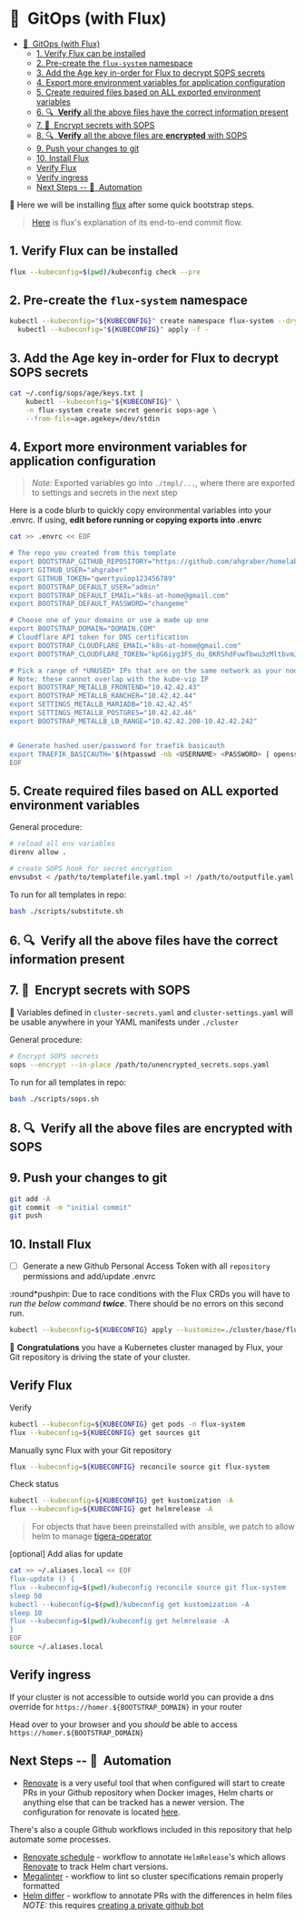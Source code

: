 # :small_blue_diamond:&nbsp; GitOps (with Flux)

- [:small_blue_diamond:&nbsp; GitOps (with Flux)](#small_blue_diamond-gitops-with-flux)
  - [1. Verify Flux can be installed](#1-verify-flux-can-be-installed)
  - [2. Pre-create the `flux-system` namespace](#2-pre-create-the-flux-system-namespace)
  - [3. Add the Age key in-order for Flux to decrypt SOPS secrets](#3-add-the-age-key-in-order-for-flux-to-decrypt-sops-secrets)
  - [4. Export more environment variables for application configuration](#4-export-more-environment-variables-for-application-configuration)
  - [5. Create required files based on ALL exported environment variables](#5-create-required-files-based-on-all-exported-environment-variables)
  - [6. :mag:&nbsp; **Verify** all the above files have the correct information present](#6-mag-verify-all-the-above-files-have-the-correct-information-present)
  - [7. :closed_lock_with_key:&nbsp; Encrypt secrets with SOPS](#7-closed_lock_with_key-encrypt-secrets-with-sops)
  - [8. :mag:&nbsp; **Verify** all the above files are **encrypted** with SOPS](#8-mag-verify-all-the-above-files-are-encrypted-with-sops)
  - [9. Push your changes to git](#9-push-your-changes-to-git)
  - [10. Install Flux](#10-install-flux)
  - [Verify Flux](#verify-flux)
  - [Verify ingress](#verify-ingress)
  - [Next Steps -- :robot:&nbsp; Automation](#next-steps----robot-automation)

:round_pushpin: Here we will be installing [flux](https://toolkit.fluxcd.io/) after some quick
bootstrap steps.

> [Here](https://fluxcd.io/docs/flux-e2e/) is flux's explanation of its end-to-end commit flow.

## 1. Verify Flux can be installed

```sh
flux --kubeconfig=$(pwd)/kubeconfig check --pre
```

## 2. Pre-create the `flux-system` namespace

```sh
kubectl --kubeconfig="${KUBECONFIG}" create namespace flux-system --dry-run=client -o yaml | \
  kubectl --kubeconfig="${KUBECONFIG}" apply -f -
```

## 3. Add the Age key in-order for Flux to decrypt SOPS secrets

```sh
cat ~/.config/sops/age/keys.txt |
    kubectl --kubeconfig="${KUBECONFIG}" \
    -n flux-system create secret generic sops-age \
    --from-file=age.agekey=/dev/stdin
```

## 4. Export more environment variables for application configuration

> _Note:_ Exported variables go into `./tmpl/...`, where there are exported to settings and secrets
> in the next step

Here is a code blurb to quickly copy environmental variables into your .envrc. If using, **edit
before running or copying exports into .envrc**

```sh
cat >> .envrc << EOF

# The repo you created from this template
export BOOTSTRAP_GITHUB_REPOSITORY="https://github.com/ahgraber/homelab-gitops-k3s"
export GITHUB_USER="ahgraber"
export GITHUB_TOKEN="qwertyuiop123456789"
export BOOTSTRAP_DEFAULT_USER="admin"
export BOOTSTRAP_DEFAULT_EMAIL="k8s-at-home@gmail.com"
export BOOTSTRAP_DEFAULT_PASSWORD="changeme"

# Choose one of your domains or use a made up one
export BOOTSTRAP_DOMAIN="DOMAIN.COM"
# Cloudflare API token for DNS certification
export BOOTSTRAP_CLOUDFLARE_EMAIL="k8s-at-home@gmail.com"
export BOOTSTRAP_CLOUDFLARE_TOKEN="kpG6iyg3FS_du_8KRShdFuwfbwu3zMltbvmJV6cD"

# Pick a range of *UNUSED* IPs that are on the same network as your nodes
# Note: these cannot overlap with the kube-vip IP
export BOOTSTRAP_METALLB_FRONTEND="10.42.42.43"
export BOOTSTRAP_METALLB_RANCHER="10.42.42.44"
export SETTINGS_METALLB_MARIADB="10.42.42.45"
export SETTINGS_METALLB_POSTGRES="10.42.42.46"
export BOOTSTRAP_METALLB_LB_RANGE="10.42.42.200-10.42.42.242"


# Generate hashed user/password for traefik basicauth
export TRAEFIK_BASICAUTH='$(htpasswd -nb <USERNAME> <PASSWORD> | openssl base64)'
EOF
```

## 5. Create required files based on ALL exported environment variables

General procedure:

```zsh
# reload all env variables
direnv allow .

# create SOPS hook for secret encryption
envsubst < /path/to/templatefile.yaml.tmpl >! /path/to/outputfile.yaml
```

To run for all templates in repo:

```sh
bash ./scripts/substitute.sh
```

## 6. :mag:&nbsp; **Verify** all the above files have the correct information present

## 7. :closed_lock_with_key:&nbsp; Encrypt secrets with SOPS

:round_pushpin: Variables defined in `cluster-secrets.yaml` and `cluster-settings.yaml` will be
usable anywhere in your YAML manifests under `./cluster`

General procedure:

```sh
# Encrypt SOPS secrets
sops --encrypt --in-place /path/to/unencrypted_secrets.sops.yaml
```

To run for all templates in repo:

```sh
bash ./scripts/sops.sh
```

## 8. :mag:&nbsp; **Verify** all the above files are **encrypted** with SOPS

## 9. Push your changes to git

```sh
git add -A
git commit -m "initial commit"
git push
```

## 10. Install Flux

- [ ] Generate a new Github Personal Access Token with all `repository` permissions and add/update
      .envrc

:round*pushpin: Due to race conditions with the Flux CRDs you will have to _run the below command_
_**twice**_. There should be no errors on this second run.

```sh
kubectl --kubeconfig=${KUBECONFIG} apply --kustomize=./cluster/base/flux-system
```

:tada: **Congratulations** you have a Kubernetes cluster managed by Flux, your Git repository is
driving the state of your cluster.

## Verify Flux

Verify

```sh
kubectl --kubeconfig=${KUBECONFIG} get pods -n flux-system
flux --kubeconfig=${KUBECONFIG} get sources git
```

Manually sync Flux with your Git repository

```sh
flux --kubeconfig=${KUBECONFIG} reconcile source git flux-system
```

Check status

```sh
kubectl --kubeconfig=${KUBECONFIG} get kustomization -A
flux --kubeconfig=${KUBECONFIG} get helmrelease -A
```

> For objects that have been preinstalled with ansible, we patch to allow helm to manage
> [tigera-operator](../cluster/core/tigera-operator/give_helm_ownership.sh)

[optional] Add alias for update

```sh
cat >> ~/.aliases.local << EOF
flux-update () {
flux --kubeconfig=$(pwd)/kubeconfig reconcile source git flux-system
sleep 50
kubectl --kubeconfig=$(pwd)/kubeconfig get kustomization -A
sleep 10
flux --kubeconfig=$(pwd)/kubeconfig get helmrelease -A
}
EOF
source ~/.aliases.local
```

## Verify ingress

If your cluster is not accessible to outside world you can provide a dns override for
`https://homer.${BOOTSTRAP_DOMAIN}` in your router

<!-- or update your hosts
file to verify the ingress controller is working.

```sh
echo "${BOOTSTRAP_METALLB_FRONTEND} ${BOOTSTRAP_DOMAIN} homer.${BOOTSTRAP_DOMAIN}" | sudo tee -a /etc/hosts
``` -->

Head over to your browser and you _should_ be able to access `https://homer.${BOOTSTRAP_DOMAIN}`

## Next Steps -- :robot:&nbsp; Automation

- [Renovate](https://www.whitesourcesoftware.com/free-developer-tools/renovate) is a very useful
  tool that when configured will start to create PRs in your Github repository when Docker images,
  Helm charts or anything else that can be tracked has a newer version. The configuration for
  renovate is located [here](./.github/renovate.json5).

There's also a couple Github workflows included in this repository that help automate some processes.

- [Renovate schedule](./.github/workflows/schedule-renovate.yaml) - workflow to annotate `HelmRelease`'s which allows
  [Renovate](https://www.whitesourcesoftware.com/free-developer-tools/renovate) to track Helm chart versions.
- [Megalinter](./.github/workflows/megalinter.yaml) - workflow to lint so cluster specifications
  remain properly formatted
- [Helm differ](./.github/workflows/helm-release-differ.yaml) - workflow to annotate PRs with the differences in helm files
  _NOTE:_ this requires [creating a private github bot](https://github.com/peter-evans/create-pull-request/blob/main/docs/concepts-guidelines.md#authenticating-with-github-app-generated-tokens)
